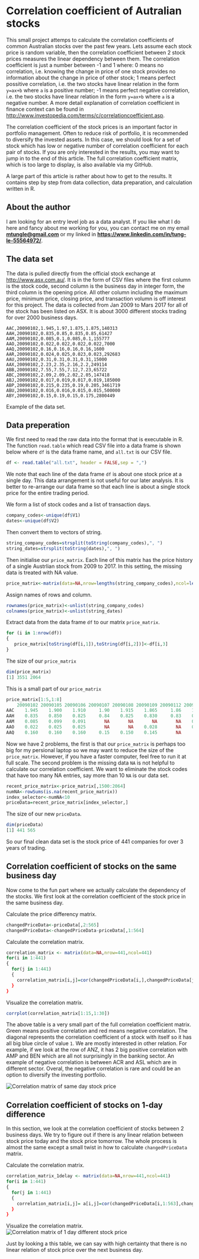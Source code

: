 
# Correlation coefficient of Autralian stocks

This small project attemps to calculate the correlation coefficients of common Australian stocks over the past few years. Lets assume each stock price is random variable, then the correlation coefficient between 2 stock prices measures the linear dependency between them. The correlation coefficient is just a number between -1 and 1 where: 0 means no correlation, i.e. knowing the change in price of one stock provides no information about the change in price of other stock; 1 means perfect possitive correlation, i.e. the two stocks have linear relation in the form `y=ax+b` where `a` is a positive number; -1 means perfect negative correlation, i.e. the two stocks have linear relation in the form `y=ax+b` where `a` is a negative number. A more detail explanation of correlation coefficient in finance context can be found in http://www.investopedia.com/terms/c/correlationcoefficient.asp.

The correlation coefficient of the stock prices is an important factor in portfolio management. Often to reduce risk of portfolio, it is recommended to diversify the invested assets. In this case, we should look for a set of stock which has low or negative number of correlation coefficient for each pair of stocks. If you are only interested in the results, you may want to jump in to the end of this article. The full correlation coefficient matrix, which is too large to display, is also available via my GitHub.

A large part of this article is rather about how to get to the results. It contains step by step from data collection, data preparation, and calculation written in R.

## About the author

I am looking for an entry level job as a data analyst. If you like what I do here and fancy about me working for you, you can contact me on my email **mtungle@gmail.com** or my linked in **https://www.linkedin.com/in/tung-le-55564972/**. 


## The data set

The data is pulled directly from the official stock exchange at http://www.asx.com.au/. It is in the form of CSV files where the first column is the stock code, second column is the business day in integer form, the third column is the opening price. All other column including the maximum price, minimum price, closing price, and transaction volumn is off interest for this project. The data is collected from Jan 2009 to Mars 2017 for all of the stock has been listed on ASX. It is about 3000 different stocks trading for over 2000 business days.

```
AAC,20090102,1.945,1.97,1.875,1.875,140313
AAH,20090102,0.835,0.85,0.835,0.85,61427
AAM,20090102,0.085,0.1,0.085,0.1,155777
AAO,20090102,0.022,0.022,0.022,0.022,7000
AAQ,20090102,0.16,0.16,0.16,0.16,1600
AAR,20090102,0.024,0.025,0.023,0.023,292683
AAU,20090102,0.31,0.31,0.31,0.31,15000
AAX,20090102,2.23,2.35,2.16,2.2,249114
ABB,20090102,7.55,7.55,7.12,7.23,65722
ABC,20090102,2.09,2.09,2.02,2.05,147418
ABJ,20090102,0.017,0.019,0.017,0.019,185000
ABP,20090102,0.215,0.235,0.19,0.205,3461719
ABU,20090102,0.016,0.016,0.015,0.015,500000
ABY,20090102,0.15,0.19,0.15,0.175,2800449
```
Example of the data set.

## Data preperation

We first need to read the raw data into the format that is executable in R. The function `read.table` which read CSV file into a data frame is shown below where `df` is the data frame name, and `all.txt` is our CSV file.
```R
df <- read.table("all.txt", header = FALSE,sep = ",")
```
We note that each line of the data frame `df` is about one stock price at a single day. This data arrangement is not useful for our later analysis. It is better to re-arrange our data frame so that each line is about a single stock price for the entire trading period.

We form a list of stock codes and a list of transaction days.

```R
company_codes<-unique(df$V1)
dates<-unique(df$V2)
```
Then convert them to vectors of string.
```R
string_company_codes=strsplit(toString(company_codes),", ")
string_dates=strsplit(toString(dates),", ")
```
Then initialise our `price_matrix`. Each line of this matrix has the price history of a single Austrlian stock from 2009 to 2017. In this setting, the missing data is treated with NA value.
```R
price_matrix<-matrix(data=NA,nrow=lengths(string_company_codes),ncol=lengths(string_dates))
```
Assign names of rows and column.
```R
rownames(price_matrix)<-unlist(string_company_codes)
colnames(price_matrix)<-unlist(string_dates)
```

Extract data from the data frame `df` to our matrix `price_matrix`.
```R
for (i in 1:nrow(df))
{   
   price_matrix[toString(df[i,1]),toString(df[i,2])]<-df[i,3]
}
```

The size of our `price_matrix`
```R
dim(price_matrix)
[1] 3551 2064
```

This is a small part of our `price_matrix`
```R
price_matrix[1:5,1:8]
    20090102 20090105 20090106 20090107 20090108 20090109 20090112 20090113
AAC    1.945    1.900    1.910     1.90    1.915    1.865     1.86    1.845
AAH    0.835    0.850    0.825     0.84    0.825    0.830     0.83    0.840
AAM    0.085    0.099    0.091       NA       NA       NA       NA    0.086
AAO    0.022    0.025    0.025       NA       NA    0.028       NA    0.025
AAQ    0.160    0.160    0.160     0.15    0.150    0.145       NA       NA
```

Now we have 2 problems, the first is that our `price_matrix` is perhaps too big for my persional laptop so we may want to reduce the size of the `price_matrix`. However, if you have a faster computer, feel free to run it at full scale. The second problem is the missing data `NA` is not helpful to calculate our correlation coefficient. We want to eliminate the stock codes that have too many NA entries, say more than 10 `NA` is our data set.

```R
recent_price_matrix<-price_matrix[,1500:2064]
numNA<-rowSums(is.na(recent_price_matrix))
index_selector<-numNA<10
priceData=recent_price_matrix[index_selector,]
```

The size of our new `priceData`.
```R
dim(priceData)
[1] 441 565
```
So our final clean data set is the stock price of 441 companies for over 3 years of trading.

## Correlation coefficient of stocks on the same business day
Now come to the fun part where we actually calculate the dependency of the stocks. We first look at the correlation coefficient of the stock price in the same business day.

Calculate the price differency matrix.
```R
changedPriceData<-priceData[,2:565]
changedPriceData<-changedPriceData-priceData[,1:564]
```

Calculate the correlation matrix.
```R
correlation_matrix <- matrix(data=NA,nrow=441,ncol=441)
for(i in 1:441)
{
  for(j in 1:441)
  {
    correlation_matrix[i,j]=cor(changedPriceData[i,],changedPriceData[j,],use = "complete.obs")}}
  } 
}
```

Visualize the correlation matrix.
```R
corrplot(correlation_matrix[1:15,1:30])
```
The above table is a very small part of the full correlation coefficient matrix. Green means positive correlation and red means negative correlation. The diagonal represents the correlation coefficient of a stock with itself so it has all big blue circle of value `1`. We are mostly interested in other relation. For example, if we look at the row of ANZ, it has 2 big positive correlation with AMP and BEN which are all not surprisingly in the banking sector. An example of negative correlation is between ACR and ASL which are in different sector. Overal, the negative correlation is rare and could be an option to diversify the investing portfolio.


![Correlation matrix of same day stock price][logo1]

[logo1]: https://mtungle.github.io/corMatrix_sameDay.jpeg

## Correlation coefficient of stocks on 1-day difference

In this section, we look at the correlation coefficient of stocks between 2 business days. We try to figure out if there is any linear relation between stock price today and the stock price tomorrow. The whole process is almost the same except a small twist in how to calculate `changedPriceData` matrix. 

Calculate the correlation matrix.
```R
correlation_matrix_1delay <- matrix(data=NA,nrow=441,ncol=441)
for(i in 1:441)
{
  for(j in 1:441)
  {
    correlation_matrix[i,j]= a[i,j]=cor(changedPriceData[i,1:563],changedPriceData[j,2:564],use = "complete.obs")}}
  }
}
```
Visualize the correlation matrix.
![Correlation matrix of 1 day different stock price][logo2]

[logo2]: https://mtungle.github.io/corMatrix_1DayDelay.jpeg
Just by looking a this table, we can say with high certainty that there is no linear relation of stock price over the next business day.

